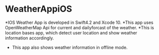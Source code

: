 # WeatherAppiOS
*IOS Weather App is developed in Swift4.2 and Xcode 10. 
*This app uses OpenWeatherMap Api for current and dailyforcast of the weather.
*This is location bases app, which detect user location and show weather information accordingly. 
* This app also shows weather information in offline mode.

